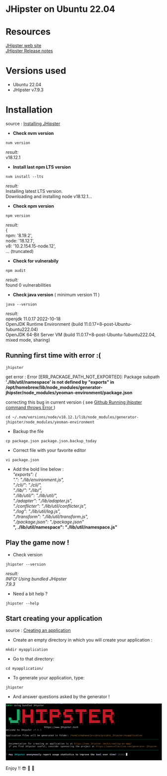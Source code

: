 # JHipster on Ubuntu 22.04

# Resources
[ JHipster web site ](https://www.jhipster.tech/)  
[ JHipster Release notes ](https://www.jhipster.tech/releases/)  

# Versions used
- Ubuntu 22.04
- JHipster v7.9.3


# Installation
source : [ Installing JHipster ](https://www.jhipster.tech/installation/)  

- **Check nvm version**  
```
nvm version
```
*result:*  
v18.12.1  

- **Install last npm LTS version**  
```
nvm install --lts  
```
*result:*  
Installing latest LTS version.  
Downloading and installing node v18.12.1...  

- **Check npm version**  
```
npm version  
```
*result:*  
{  
  npm: '8.19.2',  
  node: '18.12.1',  
  v8: '10.2.154.15-node.12',  
... (truncated)  

- **Check for vulnerabily**
```
npm audit
```
*result:*  
found 0 vulnerabilities


- **Check java version** ( minimum version 11 )
```
java --version  
```
*result:*  
openjdk 11.0.17 2022-10-18  
OpenJDK Runtime Environment (build 11.0.17+8-post-Ubuntu-1ubuntu222.04)  
OpenJDK 64-Bit Server VM (build 11.0.17+8-post-Ubuntu-1ubuntu222.04, mixed mode, sharing)  


## Running first time with error :(
```
jhipster  
```
get error : Error [ERR_PACKAGE_PATH_NOT_EXPORTED]: Package subpath **'./lib/util/namespace' is not defined by "exports" in /opt/homebrew/lib/node_modules/generator-jhipster/node_modules/yeoman-environment/package.json**  

correcting this bug in current version  ( see [ Github Running jhipster command throws Error ](https://github.com/jhipster/generator-jhipster/issues/19627)  )  

```
cd ~/.nvm/versions/node/v18.12.1/lib/node_modules/generator-jhipster/node_modules/yeoman-environment  
```
- Backup the file  
```
cp package.json package.json.backup_today  
```
- Correct file with your favorite editor  
```
vi package.json  
```
- Add the bold line below :   
*"exports": {*  
*".": "./lib/environment.js",*  
*"./cli/": "./cli/",*  
*"./lib/": "./lib/",*  
*"./lib/util/": "./lib/util/",*  
*"./adapter": "./lib/adapter.js",*  
*"./conflicter": "./lib/util/conflicter.js",*  
*"./log": "./lib/util/log.js",*  
*"./transform": "./lib/util/transform.js",*  
*"./package.json": "./package.json"*  
**", ./lib/util/namespace": "./lib/util/namespace.js"**  

## Play the game now !
- Check version
```
jhipster --version  
```
*result:*  
*INFO! Using bundled JHipster*  
*7.9.3*  

- Need a bit help ?
```
jhipster --help  
```

## Start creating your application

source : [ Creating an application ](https://www.jhipster.tech/creating-an-app/)  
- Create an empty directory in which you will create your application :  

```
mkdir myapplication  
```

- Go to that directory:  

```
cd myapplication/  
```

- To generate your application, type:  

```
jhipster  
```

- And answer questions asked by the generator !  

 


![jhipster_welcome.png ](jhipster_welcome.png "jhipster welcome")  

Enjoy !! :sunglasses: :tropical_drink: :tropical_drink:
